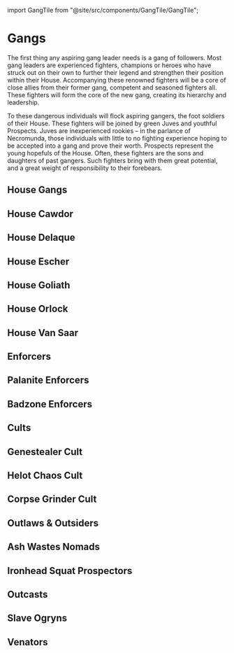 import GangTile from "@site/src/components/GangTile/GangTile";

# Gangs

The first thing any aspiring gang leader needs is a
gang of followers. Most gang leaders are experienced
fighters, champions or heroes who have struck out
on their own to further their legend and strengthen
their position within their House. Accompanying these
renowned fighters will be a core of close allies from
their former gang, competent and seasoned fighters
all. These fighters will form the core of the new gang, creating its hierarchy and leadership.

To these dangerous individuals will flock aspiring
gangers, the foot soldiers of their House. These
fighters will be joined by green Juves and youthful
Prospects. Juves are inexperienced rookies – in the
parlance of Necromunda, those individuals with little
to no fighting experience hoping to be accepted into a
gang and prove their worth. Prospects represent the
young hopefuls of the House. Often, these fighters are
the sons and daughters of past gangers. Such fighters
bring with them great potential, and a great weight of
responsibility to their forebears.

<h2>House Gangs</h2>

<div className="gang-tiles">

<GangTile link="house-cawdor" >

## House Cawdor

</GangTile>

<GangTile link="house-delaque" >

## House Delaque

</GangTile>

<GangTile link="house-escher" >

## House Escher

</GangTile>

<GangTile link="house-goliath" >

## House Goliath

</GangTile>

<GangTile link="house-orlock" >

## House Orlock

</GangTile>

<GangTile link="house-van-saar" >

## House Van Saar

</GangTile>

</div>

<h2>Enforcers</h2>

<div className="gang-tiles">

<GangTile link="palanite-enforcers" >

## Palanite Enforcers

</GangTile>
<GangTile link="badzone-enforcers" >

## Badzone Enforcers

</GangTile>

</div>

<h2>Cults</h2>

<div className="gang-tiles">

<GangTile link="genestealer-cult" >

## Genestealer Cult

</GangTile>

<GangTile link="helot-chaos-cult" >

## Helot Chaos Cult

</GangTile>

<GangTile link="corpse-grinder-cult" >

## Corpse Grinder Cult

</GangTile>

</div>

<h2>Outlaws & Outsiders</h2>

<div className="gang-tiles">

<GangTile link="ash-wastes-nomads" >

## Ash Wastes Nomads

</GangTile>

<GangTile link="squats"  >

## Ironhead Squat Prospectors

</GangTile>

<GangTile link="outcasts" >

## Outcasts

</GangTile>

<GangTile link="slave-ogryns" >

## Slave Ogryns

</GangTile>
<GangTile link="venators"  >

## Venators

</GangTile>

</div>
